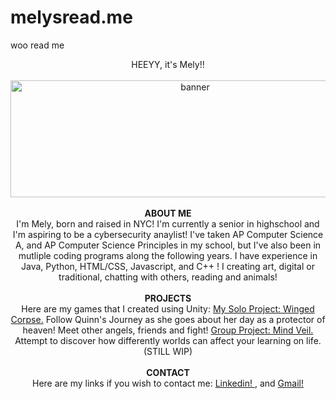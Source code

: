 # melysread.me
woo read me
<p align = "center">
   HEEYY, it's Mely!!
   <br>
   <br>
  <img width="575" height="187" alt="banner" src="https://github.com/user-attachments/assets/25e5a353-7a67-4cbe-9c75-a7e01996473d" />
   <br>
   <br>
   <b> ABOUT ME </b>
    <br> 
 I'm Mely, born and raised in NYC! I'm currently a senior in highschool and I'm aspiring to be a cybersecurity anaylist! I've taken AP Computer Science A, and AP Computer Science Principles in my school, but I've also been in mutliple coding programs along the following years. I have experience in Java, Python, HTML/CSS, Javascript, and C++ ! I creating art, digital or traditional, chatting with others, reading and animals!
   <br> 
   <br>
   <b> PROJECTS </b>
    <br> 
   Here are my games that I created using Unity: <a href="https://melysvilee.itch.io/wingedcorpse"> My Solo Project: Winged Corpse.</a> Follow Quinn's Journey as she goes about her day as a protector of heaven! Meet other angels, friends and fight! <a href="https://melysvilee.itch.io/mind-veil">  Group Project: Mind Veil. </a> Attempt to discover how differently worlds can affect your learning on life. (STILL WIP)
   <br>
   <br>
   <b> CONTACT </b>
    <br> 
   Here are my links if you wish to contact me: <a href="https://www.linkedin.com/in/mely-vasquez-582524349/"> Linkedin! </a> , and <a href = "mailto:vmely0525@gmail.com"> Gmail! </a>
</p>
 


